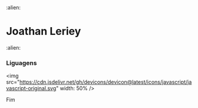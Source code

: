 <div> :alien: <h1>Joathan Leriey</h1> :alien:</div>

<h3> Liguagens </h3>

<img src="https://cdn.jsdelivr.net/gh/devicons/devicon@latest/icons/javascript/javascript-original.svg" width: 50% />

<p>Fim</p>